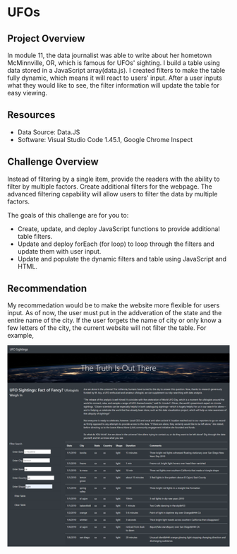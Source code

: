 # UFOs

## Project Overview

In module 11, the data journalist was able to write about her hometown McMinnville, OR, which is famous for UFOs' sighting.  I build a table using data stored in a JavaScript array(data.js). I created filters to make the table fully dynamic, which means it will react to users' input.  After a user inputs what they would like to see, the filter information will update the table for easy viewing.  

## Resources

- Data Source: Data.JS
- Software: Visual Studio Code 1.45.1, Google Chrome Inspect

## Challenge Overview

Instead of filtering by a single item, provide the readers with the ability to filter by multiple factors.  Create additional filters for the webpage.  The advanced filtering capability will allow users to filter the data by multiple factors.

The goals of this challenge are for you to:

- Create, update, and deploy JavaScript functions to provide additional table filters.
- Update and deploy forEach (for loop) to loop through the filters and update them with user input.
- Update and populate the dynamic filters and table using JavaScript and HTML.

## Recommendation

My recommedation would be to make the website more flexible for users input.  As of now, the user must put in the addveration of the state and the entire name of the city.  If the user forgets the name of city or only know a few letters of the city, the current website will not filter the table.  For example, 






![](static/images/screencapture.png)
